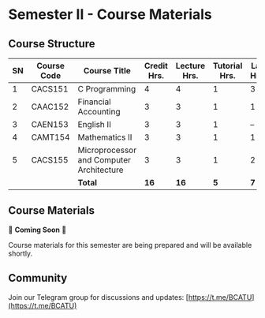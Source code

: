 # Semester II - Course Materials

## Course Structure

| SN | Course Code | Course Title | Credit Hrs. | Lecture Hrs. | Tutorial Hrs. | Lab Hrs. |
|----|------------|--------------|------------|-------------|--------------|----------|
| 1 | CACS151 | C Programming | 4 | 4 | 1 | 3 |
| 2 | CAAC152 | Financial Accounting | 3 | 3 | 1 | 1 |
| 3 | CAEN153 | English II | 3 | 3 | 1 | – |
| 4 | CAMT154 | Mathematics II | 3 | 3 | 1 | 1 |
| 5 | CACS155 | Microprocessor and Computer Architecture | 3 | 3 | 1 | 2 |
| | | **Total** | **16** | **16** | **5** | **7** |

## Course Materials

🚧 **Coming Soon** 🚧

Course materials for this semester are being prepared and will be available shortly.

## Community

Join our Telegram group for discussions and updates:
[https://t.me/BCATU](https://t.me/BCATU)
